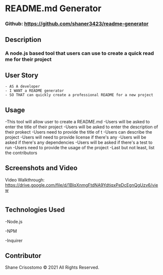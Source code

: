 
  # README.md Generator
  
  ### Github: https://github.com/shaner3423/readme-generator

  ## Description
  ### A node.js based tool that users can use to create a quick read me for their project
  
  ## User Story
```
- AS A developer
- I WANT a README generator
- SO THAT can quickly create a professional README for a new project
```

 
  ## Usage
-This tool will allow user to create a README.md
-Users will be asked to enter the title of their project
-Users will be asked to enter the description of their prokect
-Users need to provide the title of t
-Users can describe the project
-Users will need to provide license if there's any
-Users will be asked if there's any dependencies
-Users will be asked if there's a test to run
-Users need to provide the usage of the project
-Last but not least, list the contributors



  ## Screenshots and Video 
  Video Walkthrough: https://drive.google.com/file/d/1BIqXnmgFtdNA9YdtjqxPeDcEgnQgUzv6/view
  
  ![]()
  
  

  ## Technologies Used
  -Node.js
  
  -NPM
  
  -Inquirer


  ## Contributor
  Shane Crisostomo &copy; 2021 All Rights Reserved.

  
